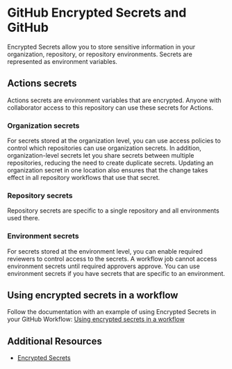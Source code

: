 # GitHub Encrypted Secrets and GitHub

Encrypted Secrets allow you to store sensitive information in your organization, repository, or repository environments. Secrets are represented as environment variables.

## Actions secrets

Actions secrets are environment variables that are encrypted. Anyone with collaborator access to this repository can use these secrets for Actions.

### Organization secrets

For secrets stored at the organization level, you can use access policies to control which repositories can use organization secrets. In addition, organization-level secrets let you share secrets between multiple repositories, reducing the need to create duplicate secrets. Updating an organization secret in one location also ensures that the change takes effect in all repository workflows that use that secret.

### Repository secrets

Repository secrets are specific to a single repository and all environments used there.

### Environment secrets

For secrets stored at the environment level, you can enable required reviewers to control access to the secrets. A workflow job cannot access environment secrets until required approvers approve. You can use environment secrets if you have secrets that are specific to an environment.

## Using encrypted secrets in a workflow

Follow the documentation with an example of using Encrypted Secrets in your GitHub Workflow: [Using encrypted secrets in a workflow](https://docs.github.com/actions/security-guides/encrypted-secrets#using-encrypted-secrets-in-a-workflow)

## Additional Resources

- [Encrypted Secrets](https://docs.github.com/actions/security-guides/encrypted-secrets)
